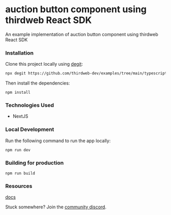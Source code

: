 # auction button component using thirdweb React SDK

An example implementation of auction button component using thirdweb React SDK

### Installation

Clone this project locally using [degit](https://npmjs.org/package/degit):

```bash
npx degit https://github.com/thirdweb-dev/examples/tree/main/typescript/auction-button-react
```

Then install the dependencies:

```
npm install
```


### Technologies Used
 - NextJS

### Local Development



Run the following command to run the app locally:

```
npm run dev
```


### Building for production



```
npm run build
```

### Resources

[docs](https://docs.thirdweb.com/react)


Stuck somewhere? Join the [community discord](https://discord.gg/thirdweb).